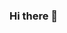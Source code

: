 ### Hi there 👋

<!--
**latra/Latra** is a ✨ _special_ ✨ repository because its `README.md` (this file) appears on your GitHub profile.
### Hi there 👋

<p align="center">
  <a href="https://github-readme-stats.vercel.app/api?username=latra&show_icons=true&theme=react">
    <img src="https://github-readme-stats.vercel.app/api?username=latra&show_icons=true&theme=react" />
  </a> 
</p>

Here are some ideas to get you started:

- 🔭 I’m currently working on ...
- 🌱 I’m currently learning ...
- 👯 I’m looking to collaborate on ...
- 🤔 I’m looking for help with ...
- 💬 Ask me about ...
- 📫 How to reach me: ...
- 😄 Pronouns: ...
- ⚡ Fun fact: ...
-->
